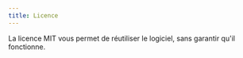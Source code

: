 ```yaml
---
title: Licence
---
```


La licence MIT vous permet de réutiliser le logiciel, sans garantir qu'il fonctionne.